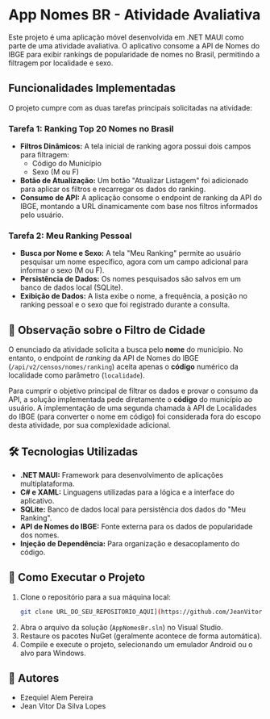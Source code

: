 # App Nomes BR - Atividade Avaliativa

Este projeto é uma aplicação móvel desenvolvida em .NET MAUI como parte de uma atividade avaliativa. O aplicativo consome a API de Nomes do IBGE para exibir rankings de popularidade de nomes no Brasil, permitindo a filtragem por localidade e sexo.

## Funcionalidades Implementadas

O projeto cumpre com as duas tarefas principais solicitadas na atividade:

### Tarefa 1: Ranking Top 20 Nomes no Brasil

-   **Filtros Dinâmicos:** A tela inicial de ranking agora possui dois campos para filtragem:
    -   Código do Município
    -   Sexo (M ou F)
-   **Botão de Atualização:** Um botão "Atualizar Listagem" foi adicionado para aplicar os filtros e recarregar os dados do ranking.
-   **Consumo de API:** A aplicação consome o endpoint de ranking da API do IBGE, montando a URL dinamicamente com base nos filtros informados pelo usuário.

### Tarefa 2: Meu Ranking Pessoal

-   **Busca por Nome e Sexo:** A tela "Meu Ranking" permite ao usuário pesquisar um nome específico, agora com um campo adicional para informar o sexo (M ou F).
-   **Persistência de Dados:** Os nomes pesquisados são salvos em um banco de dados local (SQLite).
-   **Exibição de Dados:** A lista exibe o nome, a frequência, a posição no ranking pessoal e o sexo que foi registrado durante a consulta.

## 📝 Observação sobre o Filtro de Cidade

O enunciado da atividade solicita a busca pelo **nome** do município. No entanto, o endpoint de *ranking* da API de Nomes do IBGE (`/api/v2/censos/nomes/ranking`) aceita apenas o **código** numérico da localidade como parâmetro (`localidade`).

Para cumprir o objetivo principal de filtrar os dados e provar o consumo da API, a solução implementada pede diretamente o **código** do município ao usuário. A implementação de uma segunda chamada à API de Localidades do IBGE (para converter o nome em código) foi considerada fora do escopo desta atividade, por sua complexidade adicional.

## 🛠️ Tecnologias Utilizadas

-   **.NET MAUI:** Framework para desenvolvimento de aplicações multiplataforma.
-   **C# e XAML:** Linguagens utilizadas para a lógica e a interface do aplicativo.
-   **SQLite:** Banco de dados local para persistência dos dados do "Meu Ranking".
-   **API de Nomes do IBGE:** Fonte externa para os dados de popularidade dos nomes.
-   **Injeção de Dependência:** Para organização e desacoplamento do código.

## 🚀 Como Executar o Projeto

1.  Clone o repositório para a sua máquina local:
    ```bash
    git clone URL_DO_SEU_REPOSITORIO_AQUI](https://github.com/JeanVitorDSL/AppNomesBr)
    ```
2.  Abra o arquivo da solução (`AppNomesBr.sln`) no Visual Studio.
3.  Restaure os pacotes NuGet (geralmente acontece de forma automática).
4.  Compile e execute o projeto, selecionando um emulador Android ou o alvo para Windows.

## 👥 Autores

* Ezequiel Alem Pereira
* Jean Vitor Da Silva Lopes
